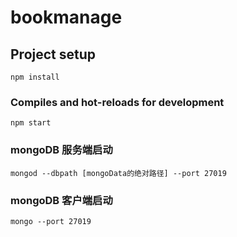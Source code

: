 # bookmanage

## Project setup
```
npm install
```

### Compiles and hot-reloads for development
```
npm start
```

### mongoDB 服务端启动
```
mongod --dbpath [mongoData的绝对路径] --port 27019
```

### mongoDB 客户端启动
```
mongo --port 27019
```

